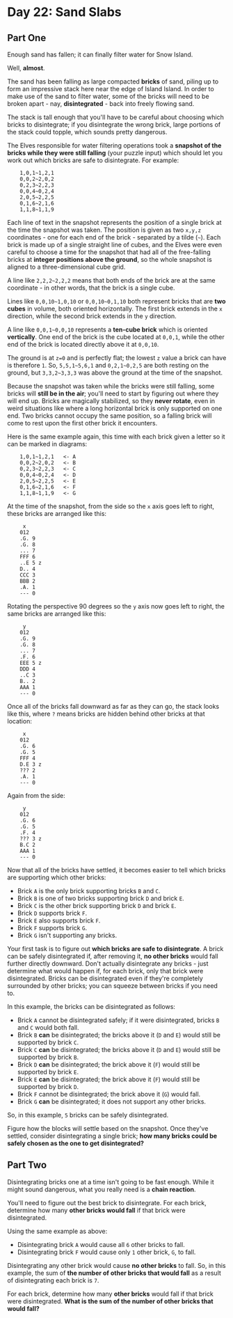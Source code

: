 # Day 22: Sand Slabs

## Part One

Enough sand has fallen; it can finally filter water for Snow Island.

Well, **almost**.

The sand has been falling as large compacted **bricks** of sand, piling up
to form an impressive stack here near the edge of Island Island. In
order to make use of the sand to filter water, some of the bricks will
need to be broken apart - nay, **disintegrated** - back into freely
flowing sand.

The stack is tall enough that you'll have to be careful about choosing
which bricks to disintegrate; if you disintegrate the wrong brick, large
portions of the stack could topple, which sounds pretty dangerous.

The Elves responsible for water filtering operations took a **snapshot of
the bricks while they were still falling** (your puzzle input) which
should let you work out which bricks are safe to disintegrate. For
example:

```
    1,0,1~1,2,1
    0,0,2~2,0,2
    0,2,3~2,2,3
    0,0,4~0,2,4
    2,0,5~2,2,5
    0,1,6~2,1,6
    1,1,8~1,1,9
```

Each line of text in the snapshot represents the position of a single
brick at the time the snapshot was taken. The position is given as two
`x,y,z` coordinates - one for each end of the brick - separated by a
tilde (`~`). Each brick is made up of a single straight line of cubes,
and the Elves were even careful to choose a time for the snapshot that
had all of the free-falling bricks at **integer positions above the
ground**, so the whole snapshot is aligned to a three-dimensional cube
grid.

A line like `2,2,2~2,2,2` means that both ends of the brick are at the
same coordinate - in other words, that the brick is a single cube.

Lines like `0,0,10~1,0,10` or `0,0,10~0,1,10` both represent bricks that
are **two cubes** in volume, both oriented horizontally. The first brick
extends in the `x` direction, while the second brick extends in the `y`
direction.

A line like `0,0,1~0,0,10` represents a **ten-cube brick** which is
oriented **vertically**. One end of the brick is the cube located at
`0,0,1`, while the other end of the brick is located directly above it
at `0,0,10`.

The ground is at `z=0` and is perfectly flat; the lowest `z` value a
brick can have is therefore `1`. So, `5,5,1~5,6,1` and `0,2,1~0,2,5` are
both resting on the ground, but `3,3,2~3,3,3` was above the ground at
the time of the snapshot.

Because the snapshot was taken while the bricks were still falling, some
bricks will **still be in the air**; you'll need to start by figuring out
where they will end up. Bricks are magically stabilized, so they **never
rotate**, even in weird situations like where a long horizontal brick is
only supported on one end. Two bricks cannot occupy the same position,
so a falling brick will come to rest upon the first other brick it
encounters.

Here is the same example again, this time with each brick given a letter
so it can be marked in diagrams:

```
    1,0,1~1,2,1   <- A
    0,0,2~2,0,2   <- B
    0,2,3~2,2,3   <- C
    0,0,4~0,2,4   <- D
    2,0,5~2,2,5   <- E
    0,1,6~2,1,6   <- F
    1,1,8~1,1,9   <- G
```

At the time of the snapshot, from the side so the `x` axis goes left to
right, these bricks are arranged like this:

```
     x
    012
    .G. 9
    .G. 8
    ... 7
    FFF 6
    ..E 5 z
    D.. 4
    CCC 3
    BBB 2
    .A. 1
    --- 0
```

Rotating the perspective 90 degrees so the `y` axis now goes left to
right, the same bricks are arranged like this:

```
     y
    012
    .G. 9
    .G. 8
    ... 7
    .F. 6
    EEE 5 z
    DDD 4
    ..C 3
    B.. 2
    AAA 1
    --- 0
```

Once all of the bricks fall downward as far as they can go, the stack
looks like this, where `?` means bricks are hidden behind other bricks
at that location:

```
     x
    012
    .G. 6
    .G. 5
    FFF 4
    D.E 3 z
    ??? 2
    .A. 1
    --- 0
```

Again from the side:

```
     y
    012
    .G. 6
    .G. 5
    .F. 4
    ??? 3 z
    B.C 2
    AAA 1
    --- 0
```

Now that all of the bricks have settled, it becomes easier to tell which
bricks are supporting which other bricks:

- Brick `A` is the only brick supporting bricks `B` and `C`.
- Brick `B` is one of two bricks supporting brick `D` and brick `E`.
- Brick `C` is the other brick supporting brick `D` and brick `E`.
- Brick `D` supports brick `F`.
- Brick `E` also supports brick `F`.
- Brick `F` supports brick `G`.
- Brick `G` isn't supporting any bricks.

Your first task is to figure out **which bricks are safe to
disintegrate**. A brick can be safely disintegrated if, after removing
it, **no other bricks** would fall further directly downward. Don't
actually disintegrate any bricks - just determine what would happen if,
for each brick, only that brick were disintegrated. Bricks can be
disintegrated even if they're completely surrounded by other bricks; you
can squeeze between bricks if you need to.

In this example, the bricks can be disintegrated as follows:

- Brick `A` cannot be disintegrated safely; if it were disintegrated,
  bricks `B` and `C` would both fall.
- Brick `B` **can** be disintegrated; the bricks above it (`D` and `E`)
  would still be supported by brick `C`.
- Brick `C` **can** be disintegrated; the bricks above it (`D` and `E`)
  would still be supported by brick `B`.
- Brick `D` **can** be disintegrated; the brick above it (`F`) would
  still be supported by brick `E`.
- Brick `E` **can** be disintegrated; the brick above it (`F`) would
  still be supported by brick `D`.
- Brick `F` cannot be disintegrated; the brick above it (`G`) would
  fall.
- Brick `G` **can** be disintegrated; it does not support any other
  bricks.

So, in this example, `5` bricks can be safely disintegrated.

Figure how the blocks will settle based on the snapshot. Once they've
settled, consider disintegrating a single brick; **how many bricks could
be safely chosen as the one to get disintegrated?**

## Part Two

Disintegrating bricks one at a time isn't going to be fast enough. While
it might sound dangerous, what you really need is a **chain reaction**.

You'll need to figure out the best brick to disintegrate. For each
brick, determine how many **other bricks would fall** if that brick were
disintegrated.

Using the same example as above:

- Disintegrating brick `A` would cause all `6` other bricks to fall.
- Disintegrating brick `F` would cause only `1` other brick, `G`, to
  fall.

Disintegrating any other brick would cause **no other bricks** to fall.
So, in this example, the sum of **the number of other bricks that would
fall** as a result of disintegrating each brick is `7`.

For each brick, determine how many **other bricks** would fall if that
brick were disintegrated. **What is the sum of the number of other bricks
that would fall?**
